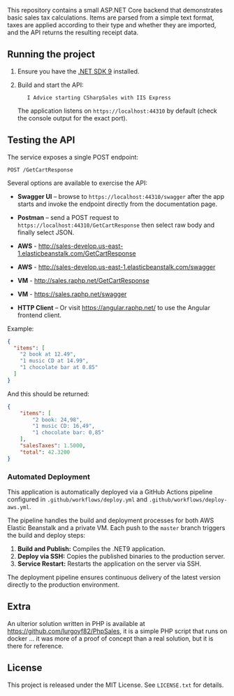 This repository contains a small ASP.NET Core backend that demonstrates basic sales tax calculations.
Items are parsed from a simple text format, taxes are applied according to their type and whether they are imported, and the API returns the resulting receipt data.

## Running the project

1. Ensure you have the [.NET SDK 9](https://dotnet.microsoft.com/) installed.
2. Build and start the API:

   ```
      I Advice starting CSharpSales with IIS Express
   ```

   The application listens on `https://localhost:44310` by default (check the console output for the exact port).

## Testing the API

The service exposes a single POST endpoint:

`POST /GetCartResponse`

Several options are available to exercise the API:

* **Swagger UI** – browse to `https://localhost:44310/swagger` after the app starts and invoke the endpoint directly from the documentation page.
* **Postman** – send a POST request to `https://localhost:44310/GetCartResponse` then select raw body and finally select JSON.
* **AWS** - http://sales-develop.us-east-1.elasticbeanstalk.com/GetCartResponse
* **AWS** - http://sales-develop.us-east-1.elasticbeanstalk.com/swagger
* **VM** - http://sales.raphp.net/GetCartResponse
* **VM** - https://sales.raphp.net/swagger

* **HTTP Client** – Or visit https://angular.raphp.net/ to use the Angular frontend client.

Example:

```json
{
  "items": [
    "2 book at 12.49",
    "1 music CD at 14.99",
    "1 chocolate bar at 0.85"
  ]
}
```

And this should be returned:

```json
{
    "items": [
        "2 book: 24,98",
        "1 music CD: 16,49",
        "1 chocolate bar: 0,85"
    ],
    "salesTaxes": 1.5000,
    "total": 42.3200
}
```

### Automated Deployment

This application is automatically deployed via a GitHub Actions pipeline configured in `.github/workflows/deploy.yml` and `.github/workflows/deploy-aws.yml`.

The pipeline handles the build and deployment processes for both AWS Elastic Beanstalk and a private VM.
Each push to the `master` branch triggers the build and deploy steps:

1. **Build and Publish:** Compiles the .NET9 application.
2. **Deploy via SSH:** Copies the published binaries to the production server.
3. **Service Restart:** Restarts the application on the server via SSH.

The deployment pipeline ensures continuous delivery of the latest version directly to the production environment.

## Extra

An ulterior solution written in PHP is available at https://github.com/lurgoyf82/PhpSales, it is a simple PHP script 
that runs on docker ... it was more of a proof of concept than a real solution, but it is there for reference.

## License

This project is released under the MIT License. See `LICENSE.txt` for details.

